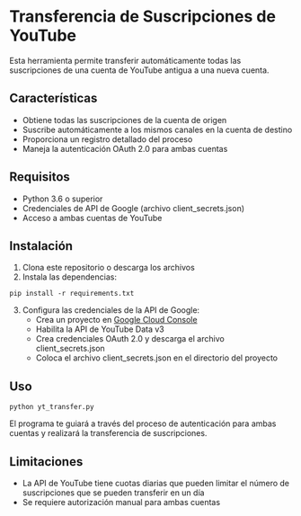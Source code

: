 # Transferencia de Suscripciones de YouTube

Esta herramienta permite transferir automáticamente todas las suscripciones de una cuenta de YouTube antigua a una nueva cuenta.

## Características

- Obtiene todas las suscripciones de la cuenta de origen
- Suscribe automáticamente a los mismos canales en la cuenta de destino
- Proporciona un registro detallado del proceso
- Maneja la autenticación OAuth 2.0 para ambas cuentas

## Requisitos

- Python 3.6 o superior
- Credenciales de API de Google (archivo client_secrets.json)
- Acceso a ambas cuentas de YouTube

## Instalación

1. Clona este repositorio o descarga los archivos
2. Instala las dependencias:

```
pip install -r requirements.txt
```

3. Configura las credenciales de la API de Google:
   - Crea un proyecto en [Google Cloud Console](https://console.cloud.google.com/)
   - Habilita la API de YouTube Data v3
   - Crea credenciales OAuth 2.0 y descarga el archivo client_secrets.json
   - Coloca el archivo client_secrets.json en el directorio del proyecto

## Uso

```
python yt_transfer.py
```

El programa te guiará a través del proceso de autenticación para ambas cuentas y realizará la transferencia de suscripciones.

## Limitaciones

- La API de YouTube tiene cuotas diarias que pueden limitar el número de suscripciones que se pueden transferir en un día
- Se requiere autorización manual para ambas cuentas 